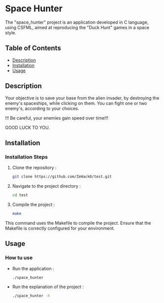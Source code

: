 # Space Hunter

The "space_hunter" project is an application developed in C language, using CSFML, aimed at reproducing the "Duck Hunt" games in a space style.

## Table of Contents

- [Description](#description)
- [Installation](#installation)
- [Usage](#Usage)

## Description

Your objective is to save your base from the alien invader, by destroying the enemy's spaceships, while clicking on them.
You can fight one or two enemy's, according to your choices.

!!! Be careful, your enemies gain speed over time!!!

GOOD LUCK TO YOU.


## Installation

### Installation Steps

1. Clone the repository :

   ```bash
   git clone https://github.com/ZeHack0/test.git

1. Navigate to the project directory :

   ```bash
   cd test

1. Compile the project :

   ```bash
   make
This command uses the Makefile to compile the project. Ensure that the Makefile is correctly configured for your environment.


## Usage

### How tu use

- Run the application :

   ```bash
   ./space_hunter

- Run the explanation of the project :

   ```bash
   ./space_hunter -h
